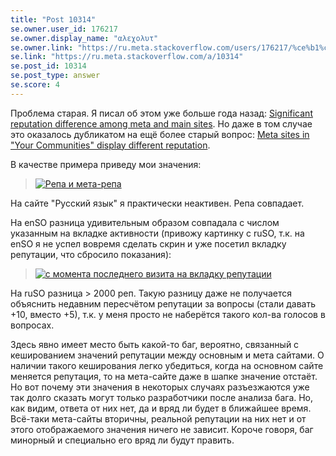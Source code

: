 ```yaml
---
title: "Post 10314"
se.owner.user_id: 176217
se.owner.display_name: "αλεχολυτ"
se.owner.link: "https://ru.meta.stackoverflow.com/users/176217/%ce%b1%ce%bb%ce%b5%cf%87%ce%bf%ce%bb%cf%85%cf%84"
se.link: "https://ru.meta.stackoverflow.com/a/10314"
se.post_id: 10314
se.post_type: answer
se.score: 4
---
```

<p>Проблема старая. Я писал об этом уже больше года назад: <a href="https://meta.stackexchange.com/q/322592/339911">Significant reputation difference among meta and main sites</a>. Но даже в том случае это оказалось дубликатом на ещё более старый вопрос: <a href="https://meta.stackexchange.com/questions/317269/meta-sites-in-your-communities-display-different-reputation">Meta sites in &quot;Your Communities&quot; display different reputation</a>.</p>

<p>В качестве примера приведу мои значения:</p>

<blockquote>
  <p><a href="https://i.stack.imgur.com/CGVpA.png" rel="nofollow noreferrer"><img src="https://i.stack.imgur.com/CGVpA.png" alt="Репа и мета-репа"></a></p>
</blockquote>

<p>На сайте "Русский язык" я практически неактивен. Репа совпадает. </p>

<p>На enSO разница удивительным образом совпадала с числом указанным на вкладке активности (привожу картинку с ruSO, т.к. на enSO я не успел вовремя сделать скрин и уже посетил вкладку репутации, что сбросило показания):</p>

<blockquote>
  <p><a href="https://i.stack.imgur.com/XR76z.png" rel="nofollow noreferrer"><img src="https://i.stack.imgur.com/XR76z.png" alt="с момента последнего визита на вкладку репутации"></a></p>
</blockquote>

<p>На ruSO разница > 2000 реп. Такую разницу даже не получается объяснить недавним пересчётом репутации за вопросы (стали давать +10, вместо +5), т.к. у меня просто не наберётся такого кол-ва голосов в вопросах.</p>

<p>Здесь явно имеет место быть какой-то баг, вероятно, связанный с кешированием значений репутации между основным и мета сайтами. О наличии такого кеширования легко убедиться, когда на основном сайте меняется репутация, то на мета-сайте даже в шапке значение отстаёт. Но вот почему эти значения в некоторых случаях разъезжаются уже так долго сказать могут только разработчики после анализа бага. Но, как видим, ответа от них нет, да и вряд ли будет в ближайшее время. Всё-таки мета-сайты вторичны, реальной репутации на них нет и от этого отображаемого значения ничего не зависит. Короче говоря, баг минорный и специально его вряд ли будут править. </p>
